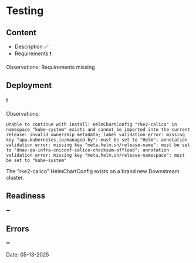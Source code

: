 # Testing
## Content

- Description :white_check_mark: 
- Requirements :heavy_exclamation_mark:

Observations: Requirements missing

## Deployment

:heavy_exclamation_mark:

Observations:

```
Unable to continue with install: HelmChartConfig "rke2-calico" in namespace "kube-system" exists and cannot be imported into the current release: invalid ownership metadata; label validation error: missing key "app.kubernetes.io/managed-by": must be set to "Helm"; annotation validation error: missing key "meta.helm.sh/release-name": must be set to "dnav-qa-infra-cniconf-calico-checksum-offload"; annotation validation error: missing key "meta.helm.sh/release-namespace": must be set to "kube-system"
```

The "rke2-calico" HelmChartConfig exists on a brand new Downstream cluster.

## Readiness

:heavy_minus_sign:

## Errors

:heavy_minus_sign:



Date: 05-13-2025
